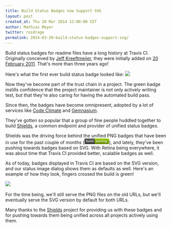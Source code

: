 ```yaml
---
title: Build Status Badges now Support SVG
layout: post
created_at: Thu 20 Mar 2014 12:00:00 CET
author: Mathias Meyer
twitter: roidrage
permalink: 2014-03-20-build-status-badges-support-svg/
---
```

Build status badges for readme files have a long history at Travis CI.
Originally conceived by [Jeff Kreeftmeijer](https://twitter.com/jkreeftmeijer),
they were initially added on [20 February
2011](https://github.com/travis-ci/travis-ci/commit/2b50cc6a86e21bafd37986fb2357a258c941b612).
That's more than three years ago!

Here's what the first ever build status badge looked like:
![](http://s3itch.paperplanes.de/Screenshot_20140320_165453_20140320_165507.jpg)

Now they've become part of the trust chain in a project. The green badge
instills confidence that the project maintainer is not only actively writing
test, but that they're also caring for having the automated build pass.

Since then, the badges have become omnipresent, adopted by a lot of services
like [Code Climate](http://codeclimate.com) and
[Gemnasium](http://gemnasium.com).

They've gotten so popular that a group of fine people huddled together to build
[Shields](http://shields.io), a common endpoint and provider of unified status
badges.

Shields was the driving force behind the unified PNG badges that have been in
use for the past couple of months
(![](https://raw.githubusercontent.com/travis-ci/travis-api/515ffb8a8a881f18c7e27bf134da81a8de54945f/public/images/result/passing.png)), and lately, they've been pushing towards
badges based on SVG. With Retina being everywhere, it was about time that Travis
CI provided better, scalable badges as well.

As of today, badges displayed in Travis CI are based on the SVG version, and our
status image dialog shows them as defaults as well. Here's an example of how
they look, fingers crossed the build is green!

[![](https://travis-ci.org/travis-ci/travis-api.svg?branch=master)](https://travis-ci.org/travis-ci/travis-api)

For the time being, we'll still serve the PNG files on the old URLs, but we'll
eventually serve the SVG version by default for both URLs.

Many thanks to the [Shields](http://shields.io) project for providing us with
these badges and for pushing towards them being unified across all projects
actively using them.
